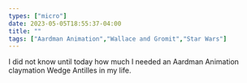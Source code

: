 ```yaml
---
types: ["micro"]
date: 2023-05-05T18:55:37-04:00
title: ""
tags: ["Aardman Animation","Wallace and Gromit","Star Wars"]
---
```

I did not know until today how much I needed an Aardman Animation claymation Wedge Antilles in my life.
